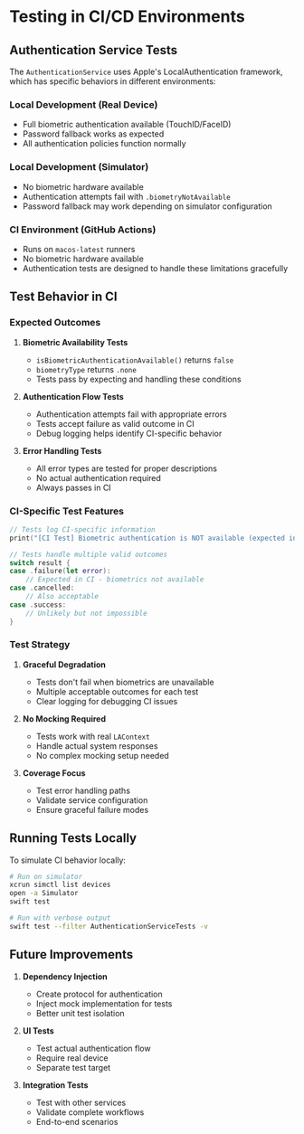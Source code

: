# Testing in CI/CD Environments

## Authentication Service Tests

The `AuthenticationService` uses Apple's LocalAuthentication framework, which has specific behaviors in different environments:

### Local Development (Real Device)

- Full biometric authentication available (TouchID/FaceID)
- Password fallback works as expected
- All authentication policies function normally

### Local Development (Simulator)

- No biometric hardware available
- Authentication attempts fail with `.biometryNotAvailable`
- Password fallback may work depending on simulator configuration

### CI Environment (GitHub Actions)

- Runs on `macos-latest` runners
- No biometric hardware available
- Authentication tests are designed to handle these limitations gracefully

## Test Behavior in CI

### Expected Outcomes

1. **Biometric Availability Tests**

   - `isBiometricAuthenticationAvailable()` returns `false`
   - `biometryType` returns `.none`
   - Tests pass by expecting and handling these conditions

2. **Authentication Flow Tests**

   - Authentication attempts fail with appropriate errors
   - Tests accept failure as valid outcome in CI
   - Debug logging helps identify CI-specific behavior

3. **Error Handling Tests**
   - All error types are tested for proper descriptions
   - No actual authentication required
   - Always passes in CI

### CI-Specific Test Features

```swift
// Tests log CI-specific information
print("[CI Test] Biometric authentication is NOT available (expected in CI)")

// Tests handle multiple valid outcomes
switch result {
case .failure(let error):
    // Expected in CI - biometrics not available
case .cancelled:
    // Also acceptable
case .success:
    // Unlikely but not impossible
}
```

### Test Strategy

1. **Graceful Degradation**

   - Tests don't fail when biometrics are unavailable
   - Multiple acceptable outcomes for each test
   - Clear logging for debugging CI issues

2. **No Mocking Required**

   - Tests work with real `LAContext`
   - Handle actual system responses
   - No complex mocking setup needed

3. **Coverage Focus**
   - Test error handling paths
   - Validate service configuration
   - Ensure graceful failure modes

## Running Tests Locally

To simulate CI behavior locally:

```bash
# Run on simulator
xcrun simctl list devices
open -a Simulator
swift test

# Run with verbose output
swift test --filter AuthenticationServiceTests -v
```

## Future Improvements

1. **Dependency Injection**

   - Create protocol for authentication
   - Inject mock implementation for tests
   - Better unit test isolation

2. **UI Tests**

   - Test actual authentication flow
   - Require real device
   - Separate test target

3. **Integration Tests**
   - Test with other services
   - Validate complete workflows
   - End-to-end scenarios
